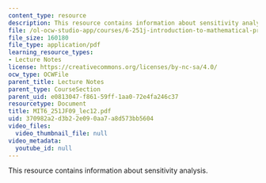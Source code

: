 ```yaml
---
content_type: resource
description: This resource contains information about sensitivity analysis.
file: /ol-ocw-studio-app/courses/6-251j-introduction-to-mathematical-programming-fall-2009/370982a2d3b22e090aa7a8d573bb5604_MIT6_251JF09_lec12.pdf
file_size: 160180
file_type: application/pdf
learning_resource_types:
- Lecture Notes
license: https://creativecommons.org/licenses/by-nc-sa/4.0/
ocw_type: OCWFile
parent_title: Lecture Notes
parent_type: CourseSection
parent_uid: e0813047-f861-59ff-1aa0-72e4fa246c37
resourcetype: Document
title: MIT6_251JF09_lec12.pdf
uid: 370982a2-d3b2-2e09-0aa7-a8d573bb5604
video_files:
  video_thumbnail_file: null
video_metadata:
  youtube_id: null
---
```

This resource contains information about sensitivity analysis.